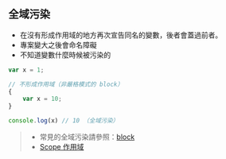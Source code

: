 ## 全域污染
- 在沒有形成作用域的地方再次宣告同名的變數，後者會蓋過前者。
- 專案變大之後會命名障礙
- 不知道變數什麼時候被污染的

```js
var x = 1;

// 不形成作用域（非嚴格模式的 block）
{
	var x = 10;
}

console.log(x) // 10 （全域污染）
```
>- 常見的全域污染請參照：[block](block.md)
>- [Scope 作用域](Scope%20作用域.md)